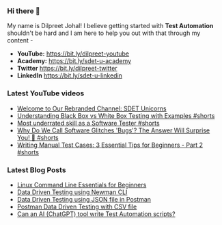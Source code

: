 ### Hi there 👋

My name is Dilpreet Johal! I believe getting started with **Test Automation** shouldn't be hard and I am here to help you out with that through my content -

- **YouTube:** https://bit.ly/dilpreet-youtube
- **Academy:** https://bit.ly/sdet-u-academy
- **Twitter** https://bit.ly/dilpreet-twitter
- **LinkedIn** https://bit.ly/sdet-u-linkedin

### Latest YouTube videos

<!-- YOUTUBE-VIDEOS-LIST:START -->
- [Welcome to Our Rebranded Channel: SDET Unicorns](https://www.youtube.com/watch?v=5-pI8ZDYKjs)
- [Understanding Black Box vs White Box Testing with Examples #shorts](https://www.youtube.com/watch?v=xQZPpTGUuTo)
- [Most underrated skill as a Software Tester  #shorts](https://www.youtube.com/watch?v=prxnhuxy7os)
- [Why Do We Call Software Glitches &#39;Bugs&#39;? The Answer Will Surprise You! 🐞 #shorts](https://www.youtube.com/watch?v=7hlZSF8xgFI)
- [Writing Manual Test Cases: 3 Essential Tips for Beginners - Part 2 #shorts](https://www.youtube.com/watch?v=FjreIDNqw8g)
<!-- YOUTUBE-VIDEOS-LIST:END -->


### Latest Blog Posts
<!-- BLOG-POST-LIST:START -->
- [Linux Command Line Essentials for Beginners](https://automationbro.com/linux-command-line/?utm_source=rss&utm_medium=rss&utm_campaign=linux-command-line)
- [Data Driven Testing using Newman CLI](https://automationbro.com/newman-data-driven-testing/?utm_source=rss&utm_medium=rss&utm_campaign=newman-data-driven-testing)
- [Data Driven Testing using JSON file in Postman](https://automationbro.com/data-driven-testing-using-json-file-in-postman/?utm_source=rss&utm_medium=rss&utm_campaign=data-driven-testing-using-json-file-in-postman)
- [Postman Data Driven Testing with CSV file](https://automationbro.com/postman-csv-data-driven-testing/?utm_source=rss&utm_medium=rss&utm_campaign=postman-csv-data-driven-testing)
- [Can an AI &lpar;ChatGPT&rpar; tool write Test Automation scripts?](https://automationbro.com/chatgpt-test-automation/?utm_source=rss&utm_medium=rss&utm_campaign=chatgpt-test-automation)
<!-- BLOG-POST-LIST:END -->
